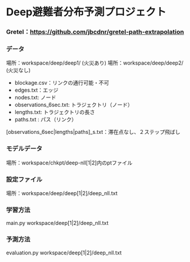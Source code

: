 # Deep避難者分布予測プロジェクト

### Gretel：https://github.com/jbcdnr/gretel-path-extrapolation<br>

### データ
場所：workspace/deep/deep1/  (火災あり)
場所：workspace/deep/deep2/　(火災なし)
*   blockage.csv：リンクの通行可能・不可
*   edges.txt：エッジ
*   nodes.txt: ノード
*   observations_6sec.txt: トラジェクトリ（ノード）
*   lengths.txt: トラジェクトリの長さ
*   paths.txt : パス（リンク）

[observations_6sec|lengths|paths]_s.txt：滞在点なし、２ステップ飛ばし

### モデルデータ
場所：workspace/chkpt/deep-nll[1|2]内のptファイル

### 設定ファイル
場所：workspace/deep/deep[1|2]/deep_nll.txt

### 学習方法
main.py workspace/deep[1|2]/deep_nll.txt

### 予測方法
evaluation.py workspace/deep[1|2]/deep_nll.txt
